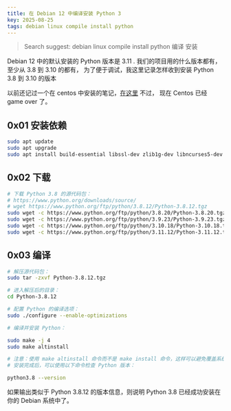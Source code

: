 ```yaml
---
title: 在 Debian 12 中编译安装 Python 3
key: 2025-08-25
tags: debian linux compile install python
---
```


> Search suggest: debian linux compile install python 编译 安装

Debian 12 中的默认安装的 Python 版本是 3.11 . 我们的项目用的什么版本都有， 至少从 3.8 到 3.10 的都有， 为了便于调试，我这里记录怎样收到安装 Python 3.8 到 3.10 的版本

以前还记过一个在 centos 中安装的笔记，[在这里](2023-08-21-install-python3-in-centos.md) 不过， 现在 Centos 已经 game over 了。 

<!--more-->

## 0x01 安装依赖

```bash
sudo apt update
sudo apt upgrade
sudo apt install build-essential libssl-dev zlib1g-dev libncurses5-dev libncursesw5-dev libreadline-dev libsqlite3-dev libgdbm-dev libdb5.3-dev libbz2-dev libexpat1-dev liblzma-dev tk-dev libffi-dev
```

## 0x02 下载

```bash
# 下载 Python 3.8 的源代码包：
# https://www.python.org/downloads/source/
# wget https://www.python.org/ftp/python/3.8.12/Python-3.8.12.tgz
sudo wget -c https://www.python.org/ftp/python/3.8.20/Python-3.8.20.tgz
sudo wget -c https://www.python.org/ftp/python/3.9.23/Python-3.9.23.tgz
sudo wget -c https://www.python.org/ftp/python/3.10.18/Python-3.10.18.tgz
sudo wget -c https://www.python.org/ftp/python/3.11.12/Python-3.11.12.tgz
```

## 0x03 编译

```bash
# 解压源代码包：
sudo tar -zxvf Python-3.8.12.tgz

# 进入解压后的目录：
cd Python-3.8.12

# 配置 Python 的编译选项：
sudo ./configure --enable-optimizations

# 编译并安装 Python：

sudo make -j 4
sudo make altinstall

# 注意：使用 make altinstall 命令而不是 make install 命令，这样可以避免覆盖系统自带的 Python 版本。
# 安装完成后，可以使用以下命令检查 Python 版本：

python3.8 --version
```


如果输出类似于 Python 3.8.12 的版本信息，则说明 Python 3.8 已经成功安装在你的 Debian 系统中了。
